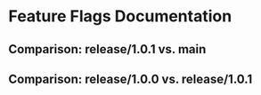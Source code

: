 # Feature Flags Documentation

## Comparison: release/1.0.1 vs. main
## Comparison: release/1.0.0 vs. release/1.0.1
